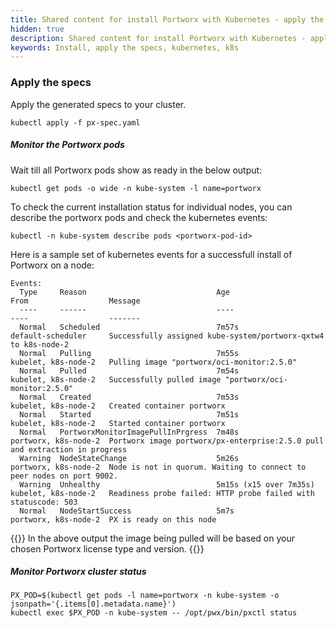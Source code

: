 ```yaml
---
title: Shared content for install Portworx with Kubernetes - apply the specs
hidden: true
description: Shared content for install Portworx with Kubernetes - apply the specs
keywords: Install, apply the specs, kubernetes, k8s
---
```


### Apply the specs

Apply the generated specs to your cluster.

```text
kubectl apply -f px-spec.yaml
```

#####  Monitor the Portworx pods

Wait till all Portworx pods show as ready in the below output:

```text
kubectl get pods -o wide -n kube-system -l name=portworx
```

To check the current installation status for individual nodes, you can describe the portworx pods and check the kubernetes events:

```text
kubectl -n kube-system describe pods <portworx-pod-id>
```
Here is a sample set of kubernetes events for a successfull install of Portworx on a node:

```text
Events:
  Type     Reason                             Age                     From                  Message
  ----     ------                             ----                    ----                  -------
  Normal   Scheduled                          7m57s                   default-scheduler     Successfully assigned kube-system/portworx-qxtw4 to k8s-node-2
  Normal   Pulling                            7m55s                   kubelet, k8s-node-2   Pulling image "portworx/oci-monitor:2.5.0"
  Normal   Pulled                             7m54s                   kubelet, k8s-node-2   Successfully pulled image "portworx/oci-monitor:2.5.0"
  Normal   Created                            7m53s                   kubelet, k8s-node-2   Created container portworx
  Normal   Started                            7m51s                   kubelet, k8s-node-2   Started container portworx
  Normal   PortworxMonitorImagePullInPrgress  7m48s                   portworx, k8s-node-2  Portworx image portworx/px-enterprise:2.5.0 pull and extraction in progress
  Warning  NodeStateChange                    5m26s                   portworx, k8s-node-2  Node is not in quorum. Waiting to connect to peer nodes on port 9002.
  Warning  Unhealthy                          5m15s (x15 over 7m35s)  kubelet, k8s-node-2   Readiness probe failed: HTTP probe failed with statuscode: 503
  Normal   NodeStartSuccess                   5m7s                    portworx, k8s-node-2  PX is ready on this node
```

{{<info>}}
In the above output the image being pulled will be based on your chosen Portworx license type and version.
{{</info>}}


#####  Monitor Portworx cluster status

```text
PX_POD=$(kubectl get pods -l name=portworx -n kube-system -o jsonpath='{.items[0].metadata.name}')
kubectl exec $PX_POD -n kube-system -- /opt/pwx/bin/pxctl status
```
